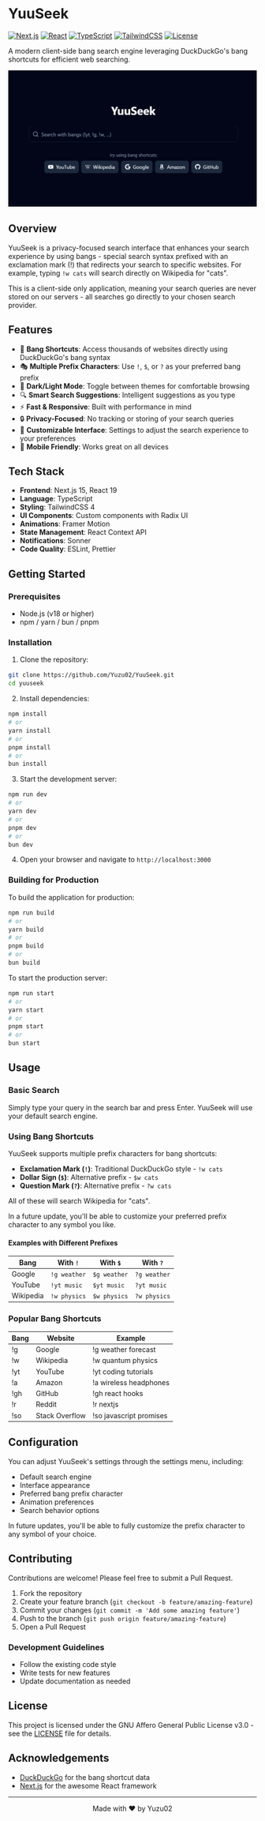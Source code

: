 # YuuSeek

[![Next.js](https://img.shields.io/badge/Next.js-15.2.0-black)](https://nextjs.org/)
[![React](https://img.shields.io/badge/React-19.0.0-blue)](https://reactjs.org/)
[![TypeScript](https://img.shields.io/badge/TypeScript-5-blue)](https://www.typescriptlang.org/)
[![TailwindCSS](https://img.shields.io/badge/TailwindCSS-4-blue)](https://tailwindcss.com/)
[![License](https://img.shields.io/badge/License-MIT-green)](LICENSE)

A modern client-side bang search engine leveraging DuckDuckGo's bang shortcuts for efficient web searching.

![YuuSeek Screenshot](public/YuuSeek.png)

## Overview

YuuSeek is a privacy-focused search interface that enhances your search experience by using bangs - special search syntax prefixed with an exclamation mark (!) that redirects your search to specific websites. For example, typing `!w cats` will search directly on Wikipedia for "cats".

This is a client-side only application, meaning your search queries are never stored on our servers - all searches go directly to your chosen search provider.

## Features

- 🚀 **Bang Shortcuts**: Access thousands of websites directly using DuckDuckGo's bang syntax
- 🎭 **Multiple Prefix Characters**: Use `!`, `$`, or `?` as your preferred bang prefix
- 🌙 **Dark/Light Mode**: Toggle between themes for comfortable browsing
- 🔍 **Smart Search Suggestions**: Intelligent suggestions as you type
- ⚡ **Fast & Responsive**: Built with performance in mind
- 🔒 **Privacy-Focused**: No tracking or storing of your search queries
- 🎨 **Customizable Interface**: Settings to adjust the search experience to your preferences
- 📱 **Mobile Friendly**: Works great on all devices

## Tech Stack

- **Frontend**: Next.js 15, React 19
- **Language**: TypeScript
- **Styling**: TailwindCSS 4
- **UI Components**: Custom components with Radix UI
- **Animations**: Framer Motion
- **State Management**: React Context API
- **Notifications**: Sonner
- **Code Quality**: ESLint, Prettier

## Getting Started

### Prerequisites

- Node.js (v18 or higher)
- npm / yarn / bun / pnpm

### Installation

1. Clone the repository:

```bash
git clone https://github.com/Yuzu02/YuuSeek.git
cd yuuseek
```

2. Install dependencies:

```bash
npm install
# or
yarn install
# or
pnpm install
# or
bun install
```

3. Start the development server:

```bash
npm run dev
# or
yarn dev
# or
pnpm dev
# or
bun dev
```

4. Open your browser and navigate to `http://localhost:3000`

### Building for Production

To build the application for production:

```bash
npm run build
# or
yarn build
# or
pnpm build
# or
bun build
```

To start the production server:

```bash
npm run start
# or
yarn start
# or
pnpm start
# or
bun start
```

## Usage

### Basic Search

Simply type your query in the search bar and press Enter. YuuSeek will use your default search engine.

### Using Bang Shortcuts

YuuSeek supports multiple prefix characters for bang shortcuts:

- **Exclamation Mark (`!`)**: Traditional DuckDuckGo style - `!w cats`
- **Dollar Sign (`$`)**: Alternative prefix - `$w cats`
- **Question Mark (`?`)**: Alternative prefix - `?w cats`

All of these will search Wikipedia for "cats".

In a future update, you'll be able to customize your preferred prefix character to any symbol you like.

#### Examples with Different Prefixes

| Bang      | With `!`     | With `$`     | With `?`     |
| --------- | ------------ | ------------ | ------------ |
| Google    | `!g weather` | `$g weather` | `?g weather` |
| YouTube   | `!yt music`  | `$yt music`  | `?yt music`  |
| Wikipedia | `!w physics` | `$w physics` | `?w physics` |

### Popular Bang Shortcuts

| Bang | Website        | Example                 |
| ---- | -------------- | ----------------------- |
| !g   | Google         | !g weather forecast     |
| !w   | Wikipedia      | !w quantum physics      |
| !yt  | YouTube        | !yt coding tutorials    |
| !a   | Amazon         | !a wireless headphones  |
| !gh  | GitHub         | !gh react hooks         |
| !r   | Reddit         | !r nextjs               |
| !so  | Stack Overflow | !so javascript promises |

## Configuration

You can adjust YuuSeek's settings through the settings menu, including:

- Default search engine
- Interface appearance
- Preferred bang prefix character
- Animation preferences
- Search behavior options

In future updates, you'll be able to fully customize the prefix character to any symbol of your choice.

## Contributing

Contributions are welcome! Please feel free to submit a Pull Request.

1. Fork the repository
2. Create your feature branch (`git checkout -b feature/amazing-feature`)
3. Commit your changes (`git commit -m 'Add some amazing feature'`)
4. Push to the branch (`git push origin feature/amazing-feature`)
5. Open a Pull Request

### Development Guidelines

- Follow the existing code style
- Write tests for new features
- Update documentation as needed

## License

This project is licensed under the GNU Affero General Public License v3.0 - see the [LICENSE](LICENSE) file for details.

## Acknowledgements

- [DuckDuckGo](https://duckduckgo.com/) for the bang shortcut data
- [Next.js](https://nextjs.org/) for the awesome React framework

---

<div align="center">
Made with ❤️ by Yuzu02
</div>
